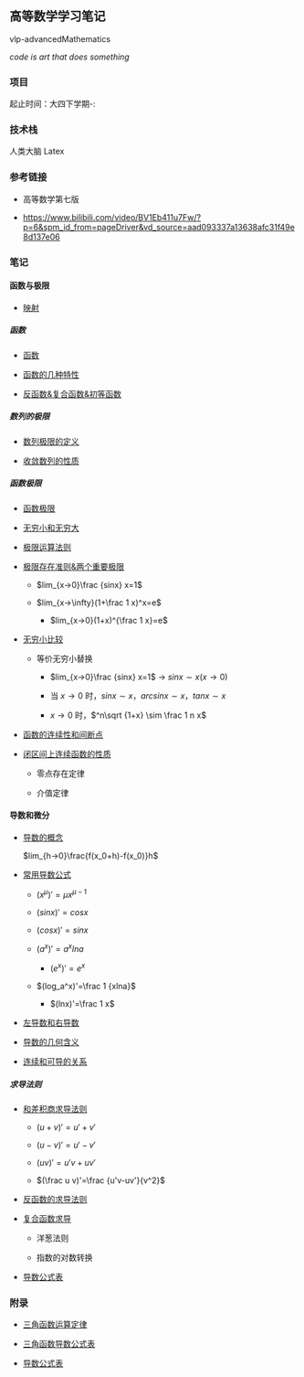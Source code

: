 ## 高等数学学习笔记

vlp-advancedMathematics

_code is art that does something_

### 项目

起止时间：大四下学期-:

### 技术栈

人类大脑 Latex

### 参考链接

* 高等数学第七版

* https://www.bilibili.com/video/BV1Eb411u7Fw/?p=6&spm_id_from=pageDriver&vd_source=aad093337a13638afc31f49e8d137e06

### 笔记

#### 函数与极限

* [映射](./notes/函数与极限/映射.md)

##### 函数

* [函数](./notes/函数与极限/函数.md)

* [函数的几种特性](./notes/函数与极限/函数的几种特性.md)

* [反函数&复合函数&初等函数](./notes/函数与极限/反函数复合函数初等函数.md)

##### 数列的极限

* [数列极限的定义](./notes/函数与极限/数列极限的定义.md)

* [收敛数列的性质](./notes/函数与极限/收敛数列性质.md)

##### 函数极限

* [函数极限](./notes/函数与极限/函数极限.md)

* [无穷小和无穷大](./notes/函数与极限/无穷小和无穷大.md)

* [极限运算法则](./notes/函数与极限/极限运算法则.md)

* [极限存在准则&两个重要极限](./notes/函数与极限/极限存在准则&两个重要极限.md)

    * $lim_{x→0}\frac {sinx} x=1$

    * $lim_{x→\infty}(1+\frac 1 x)^x=e$

        * $lim_{x→0}(1+x)^{\frac 1 x}=e$

* [无穷小比较](./notes/函数与极限/无穷小的比较.md)

    * 等价无穷小替换

        * $lim_{x→0}\frac {sinx} x=1$ → $sinx \sim x(x→0)$

        * 当 $x→0$ 时，$sinx \sim x$，$arcsinx \sim x$，$tanx \sim x$

        * $x→0$ 时，$^n\sqrt {1+x} \sim \frac 1 n x$

* [函数的连续性和间断点](./notes/函数与极限/函数的连续性和断点.md)

* [闭区间上连续函数的性质](./notes/函数与极限/闭区间上连续函数的性质.md)

    * 零点存在定律

    * 介值定律

#### 导数和微分

* [导数的概念](./notes/导数和微分/导数的定义.md)

    $lim_{h→0}\frac{f(x_0+h)-f(x_0)}h$

* [常用导数公式](./notes/导数和微分/常用求导公式举例.md)

    * $(x^\mu)'=\mu x^{\mu-1}$

    * $(sinx)'=cosx$

    * $(cosx)'=sinx$

    * $(a^x)'=a^xlna$

        * $(e^x)'=e^x$

    * $(log_a^x)'=\frac 1 {xlna}$

        * $(lnx)'=\frac 1 x$

* [左导数和右导数](./notes/导数和微分/单侧导数.md)

* [导数的几何含义](./notes/导数和微分/导数的几何含义.md)

* [连续和可导的关系](./notes/导数和微分/可导和连续的关系.md)

##### 求导法则

* [和差积商求导法则](./notes/导数和微分/和差积商求导法则.md)

    * $(u+v)'=u'+v'$

    * $(u-v)'=u'-v'$

    * $(uv)'=u'v+uv'$

    * $(\frac u v)'=\frac {u'v-uv'}{v^2}$

* [反函数的求导法则](./notes/导数和微分/反函数的求导法则.md)

* [复合函数求导](./notes/导数和微分/复合函数求导.md)

    * 洋葱法则

    * 指数的对数转换

* [导数公式表](./notes/导数和微分/导数公式表.md)

### 附录

* [三角函数运算定律](./notes/函数与极限/函数的连续性和断点.md)

* [三角函数导数公式表](./notes/导数和微分/和差积商求导法则.md)

* [导数公式表](./notes/导数和微分/导数公式表.md)